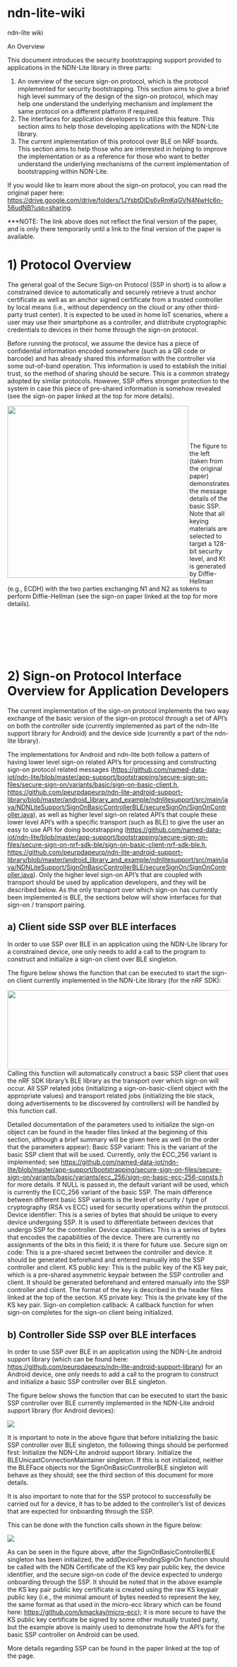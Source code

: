 # ndn-lite-wiki
ndn-lite wiki 

An Overview

This document introduces the security bootstrapping support provided to applications in the NDN-Lite library in three parts: 
1) An overview of the secure sign-on protocol, which is the protocol implemented for security bootstrapping. This section aims to give a brief high level summary of the design of the sign-on protocol, which may help one understand the underlying mechanism and implement the same protocol on a different platform if required.
 2) The interfaces for application developers to utilize this feature. This section aims to help those developing applications with the NDN-Lite library.
 3) The current implementation of this protocol over BLE on NRF boards. This section aims to help those who are interested in helping to improve the implementation or as a reference for those who want to better understand the underlying mechanisms of the current implementation of bootstrapping within NDN-Lite.

If you would like to learn more about the sign-on protocol, you can read the original paper here: https://drive.google.com/drive/folders/1JYsbtDlDs6vRmKqGVN4NwHc6n-56udNB?usp=sharing.

***NOTE: The link above does not reflect the final version of the paper, and is only there temporarily until a link to the final version of the paper is available.
  
# 1) Protocol Overview

The general goal of the Secure Sign-on Protocol (SSP in short) is to allow a constrained device to automatically and securely retrieve a trust anchor certificate as well as an anchor signed certificate from a trusted controller by local means (i.e., without dependency on the cloud or any other third-party trust center). It is expected to be used in home IoT scenarios, where a user may use their smartphone as a controller, and distribute cryptographic credentials to devices in their home through the sign-on protocol.

Before running the protocol, we assume the device has a piece of confidential information encoded somewhere (such as a QR code or barcode) and has already shared this information with the controller via some out-of-band operation. This information is used to establish the initial trust, so the method of sharing should be secure. This is a common strategy adopted by similar protocols. However, SSP offers stronger protection to the system in case this piece of pre-shared information is somehow revealed (see the sign-on paper linked at the top for more details).

<a href="url"><img src="https://github.com/named-data-iot/ndn-lite-wiki/blob/master/img/SSPBasicOverview_1.png" align="left" height="389.13" width="410" ></a>
<br/>
<br/>
<br/>
<br/>
	
The figure to the left (taken from the original paper) demonstrates the message details of the basic SSP. Note that all keying materials are selected to target a 128-bit security level, and Kt is generated by Diffie-Hellman (e.g., ECDH) with the two parties exchanging N1 and N2 as tokens to perform Diffie-Hellman (see the sign-on paper linked at the top for more details).

<br/>
<br/>
<br/>
<br/>
<br/>

# 2) Sign-on Protocol Interface Overview for Application Developers

The current implementation of the sign-on protocol implements the two way exchange of the basic version of the sign-on protocol through a set of API’s on both the controller side (currently implemented as part of the ndn-lite support library for Android) and the device side (currently a part of the ndn-lite library).

The implementations for Android and ndn-lite both follow a pattern of having lower level sign-on related API’s for processing and constructing sign-on protocol related messages (https://github.com/named-data-iot/ndn-lite/blob/master/app-support/bootstrapping/secure-sign-on-files/secure-sign-on/variants/basic/sign-on-basic-client.h, https://github.com/peurpdapeurp/ndn-lite-android-support-library/blob/master/android_library_and_example/ndnlitesupport/src/main/java/NDNLiteSupport/SignOnBasicControllerBLE/secureSignOn/SignOnController.java), as well as higher level sign-on related API’s that couple these lower level API’s with a specific transport (such as BLE) to give the user an easy to use API for doing bootstrapping (https://github.com/named-data-iot/ndn-lite/blob/master/app-support/bootstrapping/secure-sign-on-files/secure-sign-on-nrf-sdk-ble/sign-on-basic-client-nrf-sdk-ble.h, https://github.com/peurpdapeurp/ndn-lite-android-support-library/blob/master/android_library_and_example/ndnlitesupport/src/main/java/NDNLiteSupport/SignOnBasicControllerBLE/secureSignOn/SignOnController.java). Only the higher level sign-on API’s that are coupled with transport should be used by application developers, and they will be described below. As the only transport over which sign-on has currently been implemented is BLE, the sections below will show interfaces for that sign-on / transport pairing.

## a) Client side SSP over BLE interfaces

In order to use SSP over BLE in an application using the NDN-Lite library for a constrained device, one only needs to add a call to the program to construct and initialize a sign-on client over BLE singleton.

The figure below shows the function that can be executed to start the sign-on client currently implemented in the NDN-Lite library (for the nRF SDK):
 
<a href="url"><img src="https://github.com/named-data-iot/ndn-lite-wiki/blob/master/img/SignOnBasicBLEClient_1.png" align="left" height="179.80" width="600" ></a>

<br/>
<br/>
<br/>
<br/>
<br/>
<br/>
<br/>

Calling this function will automatically construct a basic SSP client that uses the nRF SDK library’s BLE library as the transport over which sign-on will occur. All SSP related jobs (initializing a sign-on-basic-client object with the appropriate values) and transport related jobs (initializing the ble stack, doing advertisements to be discovered by controllers) will be handled by this function call.

Detailed documentation of the parameters used to initialize the sign-on object can be found in the header files linked at the beginning of this section, although a brief summary will be given here as well (in the order that the parameters appear):
Basic SSP variant: This is the variant of the basic SSP client that will be used. Currently, only the ECC_256 variant is implemented; see https://github.com/named-data-iot/ndn-lite/blob/master/app-support/bootstrapping/secure-sign-on-files/secure-sign-on/variants/basic/variants/ecc_256/sign-on-basic-ecc-256-consts.h for more details. If NULL is passed in, the default variant will be used, which is currently the ECC_256 variant of the basic SSP. The main difference between different basic SSP variants is the level of security / type of cryptography (RSA vs ECC) used for security operations within the protocol.
Device identifier: This is a series of bytes that should be unique to every device undergoing SSP. It is used to differentiate between devices that undergo SSP for the controller.
Device capabilities: This is a series of bytes that encodes the capabilities of the device. There are currently no assignments of the bits in this field; it is there for future use.
Secure sign on code: This is a pre-shared secret between the controller and device. It should be generated beforehand and entered manually into the SSP controller and client.
KS public key: This is the public key of the KS key pair, which is a pre-shared asymmetric keypair between the SSP controller and client. It should be generated beforehand and entered manually into the SSP controller and client. The format of the key is described in the header files linked at the top of the section.
KS private key: This is the private key of the KS key pair.
Sign-on completion callback: A callback function for when sign-on completes for the sign-on client being initialized.

## b) Controller Side SSP over BLE interfaces

In order to use SSP over BLE in an application using the NDN-Lite android support library (which can be found here: https://github.com/peurpdapeurp/ndn-lite-android-support-library) for an Android device, one only needs to add a call to the program to construct and initialize a basic SSP controller over BLE singleton.

The figure below shows the function that can be executed to start the basic SSP controller over BLE currently implemented in the NDN-Lite android support library (for Android devices):

![](https://github.com/named-data-iot/ndn-lite-wiki/blob/master/img/SignOnBasicBLEController_1.png)

It is important to note in the above figure that before initializing the basic SSP controller over BLE singleton, the following things should be performed first:
Initialize the NDN-Lite android support library.
Initialize the BLEUnicastConnectionMaintainer singleton. If this is not initialized, neither the BLEFace objects nor the SignOnBasicControllerBLE singleton will behave as they should; see the third section of this document for more details.

It is also important to note that for the SSP protocol to successfully be carried out for a device, it has to be added to the controller’s list of devices that are expected for onboarding through the SSP.

This can be done with the function calls shown in the figure below:

![](https://github.com/named-data-iot/ndn-lite-wiki/blob/master/img/SignOnBasicBLEController_2.png)

As can be seen in the figure above, after the SignOnBasicControllerBLE singleton has been initialized, the addDevicePendingSignOn function should be called with the NDN Certificate of the KS key pair public key, the device identifier, and the secure sign-on code of the device expected to undergo onboarding through the SSP. It should be noted that in the above example the KS key pair public key certificate is created using the raw KS keypair public key (i.e., the minimal amount of bytes needed to represent the key, the same format as that used in the micro-ecc library which can be found here: https://github.com/kmackay/micro-ecc); it is more secure to have the KS public key certificate be signed by some other mutually trusted party, but the example above is mainly used to demonstrate how the API’s for the basic SSP controller on Android can be used.

More details regarding SSP can be found in the paper linked at the top of the page.
